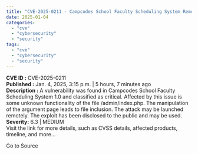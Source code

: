 ```yaml
---
title: "CVE-2025-0211 - Campcodes School Faculty Scheduling System Remote File Inclusion Vulnerability"
date: 2025-01-04
categories: 
  - "cve"
  - "cybersecurity"
  - "security"
tags: 
  - "cve"
  - "cybersecurity"
  - "security"
---
```


**CVE ID :** CVE-2025-0211  
**Published :** Jan. 4, 2025, 3:15 p.m. | 5 hours, 7 minutes ago  
**Description :** A vulnerability was found in Campcodes School Faculty Scheduling System 1.0 and classified as critical. Affected by this issue is some unknown functionality of the file /admin/index.php. The manipulation of the argument page leads to file inclusion. The attack may be launched remotely. The exploit has been disclosed to the public and may be used.  
**Severity:** 6.3 | MEDIUM  
Visit the link for more details, such as CVSS details, affected products, timeline, and more...

Go to Source
